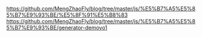 https://github.com/MengZhaoFly/blog/tree/master/js/%E5%B7%A5%E5%85%B7%E9%93%BE/%E5%8F%91%E5%B8%83
https://github.com/MengZhaoFly/blog/tree/master/js/%E5%B7%A5%E5%85%B7%E9%93%BE/generator-demoyo1
